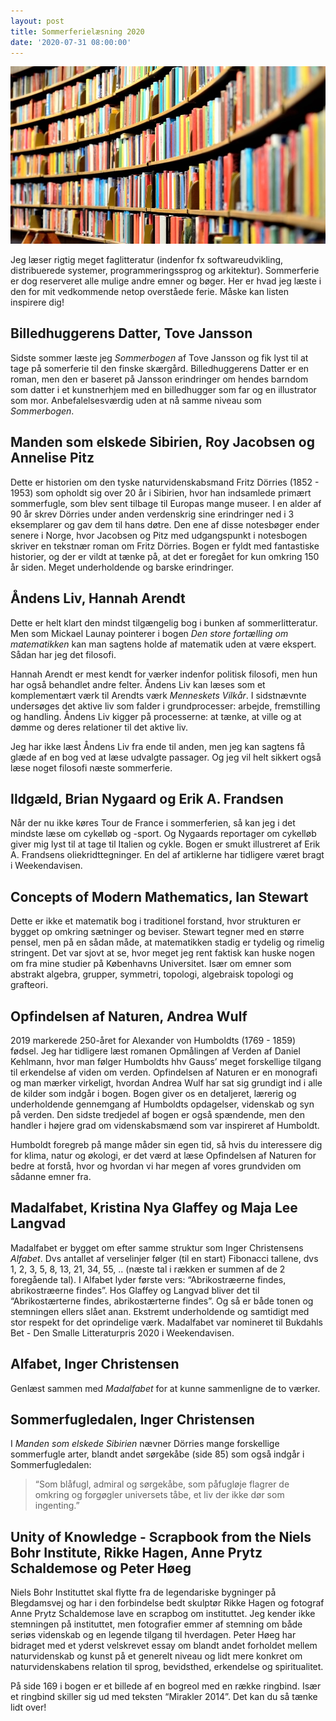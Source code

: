 ```yaml
---
layout: post
title: Sommerferielæsning 2020
date: '2020-07-31 08:00:00'
---
```


![center](/images/8DB38903-28E6-463C-B1E0-2DFB7D0FBD57.jpeg)

Jeg læser rigtig meget faglitteratur (indenfor fx softwareudvikling, distribuerede systemer, programmeringssprog og arkitektur). Sommerferie er dog reserveret alle mulige andre emner og bøger. Her er hvad jeg læste i den for mit vedkommende netop overståede ferie. Måske kan listen inspirere dig!

## Billedhuggerens Datter, Tove Jansson

Sidste sommer læste jeg _Sommerbogen_ af Tove Jansson og fik lyst til at tage på somerferie til den finske skærgård. Billedhuggerens Datter er en roman, men den er baseret på Jansson erindringer om hendes barndom som datter i et kunstnerhjem med en billedhugger som far og en illustrator som mor. Anbefalelsesværdig uden at nå samme niveau som _Sommerbogen_. 

## Manden som elskede Sibirien, Roy Jacobsen og Annelise Pitz

Dette er historien om den tyske naturvidenskabsmand Fritz Dörries (1852 - 1953) som opholdt sig over 20 år i Sibirien, hvor han indsamlede primært sommerfugle, som blev sent tilbage til Europas mange museer. I en alder af 90 år skrev Dörries under anden verdenskrig sine erindringer ned i 3 eksemplarer og gav dem til hans døtre. Den ene af disse notesbøger ender senere i Norge, hvor Jacobsen og Pitz med udgangspunkt i notesbogen skriver en tekstnær roman om Fritz Dörries. Bogen er fyldt med fantastiske historier, og der er vildt at tænke på, at det er foregået for kun omkring 150 år siden. Meget underholdende og barske erindringer. 

## Åndens Liv, Hannah Arendt

Dette er helt klart den mindst tilgængelig bog i bunken af sommerlitteratur. Men som Mickael Launay pointerer i bogen _Den store fortælling om matematikken_ kan man sagtens holde af matematik uden at være ekspert. Sådan har jeg det filosofi.

Hannah Arendt er mest kendt for værker indenfor politisk filosofi, men hun har også behandlet andre felter. Åndens Liv kan læses som et komplementært værk til Arendts værk _Menneskets Vilkår_. I sidstnævnte undersøges det aktive liv som falder i grundprocesser: arbejde, fremstilling og handling. Åndens Liv kigger på processerne: at tænke, at ville og at dømme og deres relationer til det aktive liv.

Jeg har ikke læst Åndens Liv fra ende til anden, men jeg kan sagtens få glæde af en bog ved at læse udvalgte passager. Og jeg vil helt sikkert også læse noget filosofi næste sommerferie.

## Ildgæld, Brian Nygaard og Erik A. Frandsen

Når der nu ikke køres Tour de France i sommerferien, så kan jeg i det mindste læse om cykelløb og -sport. Og Nygaards reportager om cykelløb giver mig lyst til at tage til Italien og cykle. Bogen er smukt illustreret af Erik A. Frandsens oliekridttegninger. En del af artiklerne har tidligere været bragt i Weekendavisen.

## Concepts of Modern Mathematics, Ian Stewart

Dette er ikke et matematik bog i traditionel forstand, hvor strukturen er bygget op omkring sætninger og beviser. Stewart tegner med en større pensel, men på en sådan måde, at matematikken stadig er tydelig og rimelig stringent. Det var sjovt at se, hvor meget jeg rent faktisk kan huske nogen om fra mine studier på Københavns Universitet. Især om emner som abstrakt algebra, grupper, symmetri, topologi, algebraisk topologi og grafteori.

## Opfindelsen af Naturen, Andrea Wulf

2019 markerede 250-året for Alexander von Humboldts (1769 - 1859) fødsel. Jeg har tidligere læst romanen Opmålingen af Verden af Daniel Kehlmann, hvor man følger Humboldts hhv Gauss’ meget forskellige tilgang til erkendelse af viden om verden. Opfindelsen af Naturen er en monografi og man mærker virkeligt, hvordan Andrea Wulf har sat sig grundigt ind i alle de kilder som indgår i bogen. Bogen giver os en detaljeret, lærerig og underholdende gennemgang af Humboldts opdagelser, videnskab og syn på verden. Den sidste tredjedel af bogen er også spændende, men den handler i højere grad om videnskabsmænd som var inspireret af Humboldt. 

Humboldt foregreb på mange måder sin egen tid, så hvis du interessere dig for klima, natur og økologi, er det værd at læse Opfindelsen af Naturen for bedre at forstå, hvor og hvordan vi har megen af vores grundviden om sådanne emner fra.

## Madalfabet, Kristina Nya Glaffey og Maja Lee Langvad

Madalfabet er bygget om efter samme struktur som Inger Christensens _Alfabet_. Dvs antallet af verselinjer følger (til en start) Fibonacci tallene, dvs 1, 2, 3, 5, 8, 13, 21, 34, 55, .. (næste tal i rækken er summen af de 2 foregående tal). I Alfabet lyder første vers: “Abrikostræerne findes, abrikostræerne findes”. Hos Glaffey og Langvad bliver det til “Abrikostærterne findes, abrikostærterne findes”. Og så er både tonen og stemningen ellers slået anan. Ekstremt underholdende og samtidigt med stor respekt for det oprindelige værk. Madalfabet var nomineret til Bukdahls Bet - Den Smalle Litteraturpris 2020 i Weekendavisen.

## Alfabet, Inger Christensen

Genlæst sammen med _Madalfabet_ for at kunne sammenligne de to værker.

## Sommerfugledalen, Inger Christensen

I _Manden som elskede Sibirien_ nævner Dörries mange forskellige sommerfugle arter,  blandt andet sørgekåbe (side 85) som også indgår i Sommerfugledalen:

> “Som blåfugl, admiral og sørgekåbe, som påfugløje flagrer de omkring og forgøgler universets tåbe, et liv der ikke dør som ingenting.”

## Unity of Knowledge - Scrapbook from the Niels Bohr Institute, Rikke Hagen, Anne Prytz Schaldemose og Peter Høeg

Niels Bohr Instituttet skal flytte fra de legendariske bygninger på Blegdamsvej og har i den forbindelse bedt skulptør Rikke Hagen og fotograf Anne Prytz Schaldemose lave en scrapbog om instituttet. Jeg kender ikke stemningen på instituttet, men fotografier emmer af stemning om både seriøs videnskab og en legende tilgang til hverdagen. Peter Høeg har bidraget med et yderst velskrevet essay om blandt andet forholdet mellem naturvidenskab og kunst på et generelt niveau og lidt mere konkret om naturvidenskabens relation til sprog, bevidsthed, erkendelse og spiritualitet. 

På side 169 i bogen er et billede af en bogreol med en række ringbind. Især et ringbind skiller sig ud med teksten “Mirakler 2014”. Det kan du så tænke lidt over!

